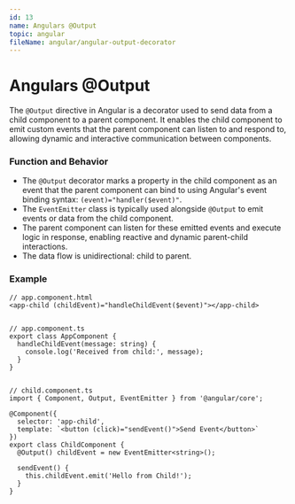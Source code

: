 ```yaml
---
id: 13
name: Angulars @Output
topic: angular
fileName: angular/angular-output-decorator
---
```


# Angulars @Output

The `@Output` directive in Angular is a decorator used to send data from a child component to a
parent component. It enables the child component to emit custom events that the parent component can
listen to and respond to, allowing dynamic and interactive communication between components.

### Function and Behavior

- The `@Output` decorator marks a property in the child component as an event that the parent
  component can bind to using Angular's event binding syntax: `(event)="handler($event)"`.
- The `EventEmitter` class is typically used alongside `@Output` to emit events or data from the
  child component.
- The parent component can listen for these emitted events and execute logic in response, enabling
  reactive and dynamic parent-child interactions.
- The data flow is unidirectional: child to parent.

### Example

```
// app.component.html
<app-child (childEvent)="handleChildEvent($event)"></app-child>


// app.component.ts
export class AppComponent {
  handleChildEvent(message: string) {
    console.log('Received from child:', message);
  }
}


// child.component.ts
import { Component, Output, EventEmitter } from '@angular/core';

@Component({
  selector: 'app-child',
  template: `<button (click)="sendEvent()">Send Event</button>`
})
export class ChildComponent {
  @Output() childEvent = new EventEmitter<string>();

  sendEvent() {
    this.childEvent.emit('Hello from Child!');
  }
}
```
